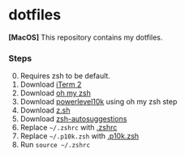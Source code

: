# dotfiles

**[MacOS]** This repository contains my dotfiles.


### Steps

0. Requires zsh to be default.
1. Download [iTerm 2](https://iterm2.com/)
2. Download [oh my zsh](https://ohmyz.sh/)
3. Download [powerlevel10k](https://github.com/romkatv/powerlevel10k) using oh my zsh step
4. Download [z.sh](https://github.com/rupa/z)
5. Download [zsh-autosuggestions](https://github.com/zsh-users/zsh-autosuggestions/)
6. Replace `~/.zshrc` with [.zshrc](https://github.com/sxnaprkhr/dotfiles/blob/main/.zshrc)
7. Replace `~/.p10k.zsh` with [.p10k.zsh](https://github.com/sxnaprkhr/dotfiles/blob/main/.p10k.zsh)
8. Run `source ~/.zshrc`